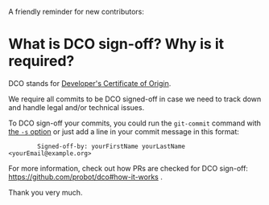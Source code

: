 A friendly reminder for new contributors:

# What is DCO sign-off?  Why is it required?

DCO stands for [Developer's Certificate of Origin](https://github.com/git/git/blob/master/Documentation/SubmittingPatches#L304-L349).

We require all commits to be DCO signed-off in case we need to track down and handle legal and/or technical issues.

To DCO sign-off your commits, you could run the `git-commit` command with [the `-s` option](https://git-scm.com/docs/git-commit#git-commit--s) or just add a line in your commit message in this format:

```
        Signed-off-by: yourFirstName yourLastName <yourEmail@example.org>
```

For more information, check out how PRs are checked for DCO sign-off: https://github.com/probot/dco#how-it-works .

Thank you very much.
